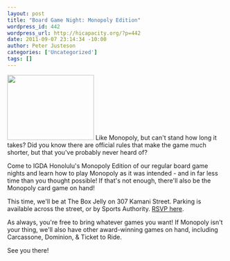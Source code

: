 ```yaml
--- 
layout: post
title: "Board Game Night: Monopoly Edition"
wordpress_id: 442
wordpress_url: http://hicapacity.org/?p=442
date: 2011-09-07 23:14:34 -10:00
author: Peter Justeson
categories: ['Uncategorized']
tags: []
---
```

<a href="http://hicapacity.org/wp-content/uploads/2011/07/igda.jpg" class="pirobox" rel="single" title="IGDA"><img src="http://hicapacity.org/wp-content/uploads/2011/07/igda.jpg" alt="" width="200" height="150" class="imgLeft" /></a>
Like Monopoly, but can't stand how long it takes? Did you know there are official rules that make the game much shorter, but that you've probably never heard of?

Come to IGDA Honolulu's Monopoly Edition of our regular board game nights and learn how to play Monopoly as it was intended - and in far less time than you thought possible! If that's not enough, there'll also be the Monopoly card game on hand!

This time, we'll be at The Box Jelly on 307 Kamani Street. Parking is available across the street, or by Sports Authority. <a href="http://www.facebook.com/#!/event.php?eid=280350521979091">RSVP here</a>.

As always, you're free to bring whatever games you want! If Monopoly isn't your thing, we'll also have other award-winning games on hand, including Carcassone, Dominion, &amp; Ticket to Ride.

See you there!
